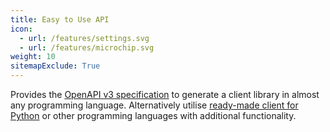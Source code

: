```yaml
---
title: Easy to Use API
icon: 
  - url: /features/settings.svg
  - url: /features/microchip.svg 
weight: 10
sitemapExclude: True
---
```


Provides the [OpenAPI v3 specification](https://api.qdrant.tech/api-reference) to generate a client library in almost any programming language.
Alternatively utilise [ready-made client for Python](https://github.com/qdrant/qdrant-client) or other programming languages with additional functionality.